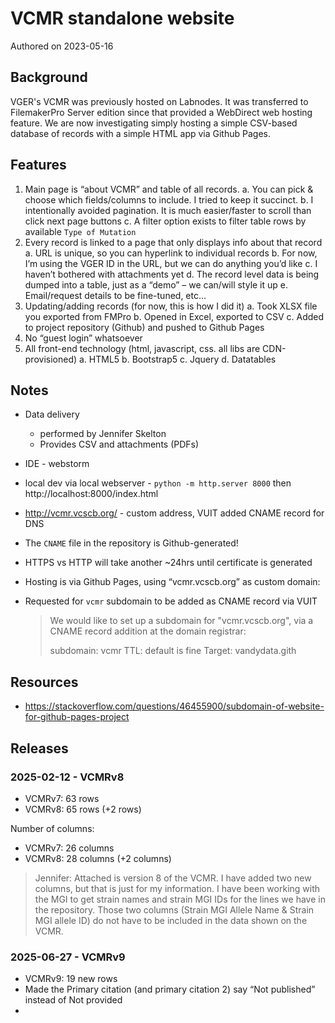 # VCMR standalone website

Authored on 2023-05-16

## Background

VGER's VCMR was previously hosted on Labnodes. It was transferred to FilemakerPro Server edition since that provided a WebDirect web hosting feature. We are now investigating simply hosting a simple CSV-based database of records with a simple HTML app via Github Pages.

## Features

1. Main page is “about VCMR” and table of all records. 
   a.	You can pick & choose which fields/columns to include. I tried to keep it succinct.
   b.	I intentionally avoided pagination. It is much easier/faster to scroll than click next page buttons
   c. A filter option exists to filter table rows by available `Type of Mutation`
2. Every record is linked to a page that only displays info about that record
   a.	URL is unique, so you can hyperlink to individual records
   b.	For now, I’m using the VGER ID in the URL, but we can do anything you’d like
   c.	I haven’t bothered with attachments yet
   d.	The record level data is being dumped into a table, just as a “demo” – we can/will style it up
   e.	Email/request details to be fine-tuned, etc…
3. Updating/adding records (for now, this is how I did it)
   a.	Took XLSX file you exported from FMPro
   b.	Opened in Excel, exported to CSV
   c.	Added to project repository (Github) and pushed to Github Pages
4. No “guest login” whatsoever
5. All front-end technology (html, javascript, css. all libs are CDN-provisioned)
   a.	HTML5
   b.	Bootstrap5
   c.	Jquery
   d.	Datatables


## Notes
- Data delivery

   - performed by Jennifer Skelton
   - Provides CSV and attachments (PDFs)

- IDE - webstorm
- local dev via local webserver - `python -m http.server 8000` then http://localhost:8000/index.html
- http://vcmr.vcscb.org/ - custom address, VUIT added CNAME record for DNS
- The `CNAME` file in the repository is Github-generated!
- HTTPS vs HTTP will take another ~24hrs until certificate is generated
- Hosting is via Github Pages, using “vcmr.vcscb.org” as custom domain:
- Requested for `vcmr` subdomain to be added as CNAME record via VUIT

   >  We would like to set up a subdomain for "vcmr.vcscb.org", via a CNAME record addition at the domain registrar:
   >
   >  subdomain: vcmr
   >  TTL: default is fine
   >  Target: vandydata.gith

## Resources
- https://stackoverflow.com/questions/46455900/subdomain-of-website-for-github-pages-project 

## Releases

### 2025-02-12 - VCMRv8

- VCMRv7: 63 rows
- VCMRv8: 65 rows (+2 rows)

Number of columns:

- VCMRv7: 26 columns
- VCMRv8: 28 columns (+2 columns)

> Jennifer:
> Attached is version 8 of the VCMR. I have added two new columns, but that is just for my information. I have been working with the MGI to get strain names and strain MGI IDs for the lines we have in the repository. Those two columns (Strain MGI Allele Name & Strain MGI allele ID) do not have to be included in the data shown on the VCMR.

### 2025-06-27 - VCMRv9

- VCMRv9: 19 new rows
- Made the Primary citation (and primary citation 2) say “Not published” instead of Not provided
- 

